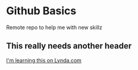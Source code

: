 # Github Basics
Remote repo to help me with new skillz

## This really needs another header

[I'm learning this on Lynda.com](https:/www.lynda.com)
